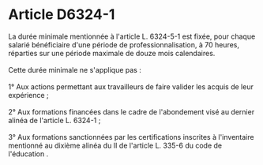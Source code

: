 # Article D6324-1

La durée minimale mentionnée à l'article L. 6324-5-1 est fixée, pour chaque salarié bénéficiaire d'une période de professionnalisation, à 70 heures, réparties sur une période maximale de douze mois calendaires. 
<br clear="none" /> <br clear="none" />Cette durée minimale ne s'applique pas : 
<br clear="none" /> <br clear="none" />1° Aux actions permettant aux travailleurs de faire valider les acquis de leur expérience ; 
<br clear="none" /> <br clear="none" />2° Aux formations financées dans le cadre de l'abondement visé au dernier alinéa de l'article L. 6324-1 ; 
<br clear="none" /> <br clear="none" />3° Aux formations sanctionnées par les certifications inscrites à l'inventaire mentionné au dixième alinéa du II de l'article L. 335-6 du code de l'éducation .